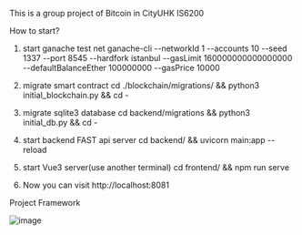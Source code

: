 This is a group project of Bitcoin in CityUHK IS6200 

How to start?

1. start  ganache test net
ganache-cli --networkId 1 --accounts 10 --seed 1337 --port 8545 --hardfork istanbul --gasLimit  160000000000000000 --defaultBalanceEther  100000000 --gasPrice 10000

2. migrate smart contract
cd ./blockchain/migrations/ && python3 initial_blockchain.py && cd -

3. migrate sqlite3 database
cd backend/migrations && python3 initial_db.py && cd -

4. start backend FAST api server 
cd backend/ &&  uvicorn main:app --reload

5. start Vue3 server(use another terminal)
cd frontend/ && npm run serve

6. Now you can visit http://localhost:8081

Project Framework

![image](https://github.com/user-attachments/assets/315258ab-3053-412e-b890-814cbe331e39)

